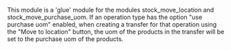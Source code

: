 This module is a 'glue' module for the modules stock_move_location and
stock_move_purchase_uom. If an operation type has the option "use
purchase uom" enabled, when creating a transfer for that operation using
the "Move to location" button, the uom of the products in the transfer
will be set to the purchase uom of the products.
